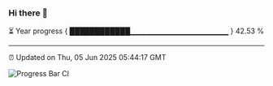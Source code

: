 ### Hi there 👋

⏳ Year progress { ████████████▁▁▁▁▁▁▁▁▁▁▁▁▁▁▁▁▁▁ } 42.53 %

---

⏰ Updated on Thu, 05 Jun 2025 05:44:17 GMT

![Progress Bar CI](https://github.com/IshwaranRudhara/GIT-ACTION/workflows/Progress%20Bar%20CI/badge.svg)
